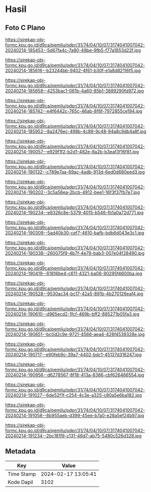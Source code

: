 # Hasil

## Foto C Plano

https://sirekap-obj-formc.kpu.go.id/d9ca/pemilu/pdpr/31/74/04/10/07/3174041007042-20240214-185453--5d67fa4c-7a80-48be-9fb5-f77a1853d22f.jpg

https://sirekap-obj-formc.kpu.go.id/d9ca/pemilu/pdpr/31/74/04/10/07/3174041007042-20240214-185616--b23244bb-9402-4f61-b30f-e1a8d82116f5.jpg

https://sirekap-obj-formc.kpu.go.id/d9ca/pemilu/pdpr/31/74/04/10/07/3174041007042-20240214-185658--4253bac1-061b-4a60-85b1-3889290fd972.jpg

https://sirekap-obj-formc.kpu.go.id/d9ca/pemilu/pdpr/31/74/04/10/07/3174041007042-20240214-185742--e4f6442c-765c-46ab-8f6f-7972855ce194.jpg

https://sirekap-obj-formc.kpu.go.id/d9ca/pemilu/pdpr/31/74/04/10/07/3174041007042-20240214-185952--8a2476ec-498b-4c89-9c48-94a8c9db4a8f.jpg

https://sirekap-obj-formc.kpu.go.id/d9ca/pemilu/pdpr/31/74/04/10/07/3174041007042-20240214-190057--e929f1f2-b2d1-482e-8a2b-b3eaf3f16f81.jpg

https://sirekap-obj-formc.kpu.go.id/d9ca/pemilu/pdpr/31/74/04/10/07/3174041007042-20240214-190132--c789e7aa-69ac-4adb-913d-6ed0d680eed3.jpg

https://sirekap-obj-formc.kpu.go.id/d9ca/pemilu/pdpr/31/74/04/10/07/3174041007042-20240214-190202--3c5a56ea-2bcb-4912-bee1-16f3f37fb7e7.jpg

https://sirekap-obj-formc.kpu.go.id/d9ca/pemilu/pdpr/31/74/04/10/07/3174041007042-20240214-190234--e8326c8e-5379-4015-b546-fb1a0a72d771.jpg

https://sirekap-obj-formc.kpu.go.id/d9ca/pemilu/pdpr/31/74/04/10/07/3174041007042-20240214-190309--5ad40b30-cef7-4610-bafb-bdb6d043e3c1.jpg

https://sirekap-obj-formc.kpu.go.id/d9ca/pemilu/pdpr/31/74/04/10/07/3174041007042-20240214-190338--260075f9-4b7f-4e79-bab3-007e04f28490.jpg

https://sirekap-obj-formc.kpu.go.id/d9ca/pemilu/pdpr/31/74/04/10/07/3174041007042-20240214-190419--61816be4-c611-4321-ba08-90295f4600ba.jpg

https://sirekap-obj-formc.kpu.go.id/d9ca/pemilu/pdpr/31/74/04/10/07/3174041007042-20240214-190528--9530ac34-bc17-42a5-891b-4b270126eaf4.jpg

https://sirekap-obj-formc.kpu.go.id/d9ca/pemilu/pdpr/31/74/04/10/07/3174041007042-20240214-190610--d965ecd2-1fcf-469b-bff2-885271b05fa3.jpg

https://sirekap-obj-formc.kpu.go.id/d9ca/pemilu/pdpr/31/74/04/10/07/3174041007042-20240214-190651--bc0d2c9e-9721-4566-aea4-428f4539328e.jpg

https://sirekap-obj-formc.kpu.go.id/d9ca/pemilu/pdpr/31/74/04/10/07/3174041007042-20240214-190717--e90feb9c-39a7-4402-bdc1-45137d316247.jpg

https://sirekap-obj-formc.kpu.go.id/d9ca/pemilu/pdpr/31/74/04/10/07/3174041007042-20240214-190956--d6278567-8f18-413a-8366-cbf626466554.jpg

https://sirekap-obj-formc.kpu.go.id/d9ca/pemilu/pdpr/31/74/04/10/07/3174041007042-20240214-191027--6de52f1f-c254-4c3e-a325-c80a5e6ba182.jpg

https://sirekap-obj-formc.kpu.go.id/d9ca/pemilu/pdpr/31/74/04/10/07/3174041007042-20240214-191058--8b955aeb-d399-45ee-b7a0-e28a5ef24b97.jpg

https://sirekap-obj-formc.kpu.go.id/d9ca/pemilu/pdpr/31/74/04/10/07/3174041007042-20240214-191234--2bc181f9-c131-46d7-ab75-5480c526d328.jpg


## Metadata

| Key        | Value               |
| ---------- | ------------------- |
| Time Stamp | 2024-02-17 13:05:41 |
| Kode Dapil | 3102                |



